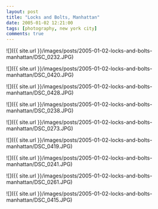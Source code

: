 ```yaml
---
layout: post
title: "Locks and Bolts, Manhattan"
date: 2005-01-02 12:21:00
tags: [photography, new york city]
comments: true
---
```

![]({{ site.url }}/images/posts/2005-01-02-locks-and-bolts-manhattan/DSC_0232.JPG)

![]({{ site.url }}/images/posts/2005-01-02-locks-and-bolts-manhattan/DSC_0420.JPG)

![]({{ site.url }}/images/posts/2005-01-02-locks-and-bolts-manhattan/DSC_0428.JPG)

![]({{ site.url }}/images/posts/2005-01-02-locks-and-bolts-manhattan/DSC_0238.JPG)

![]({{ site.url }}/images/posts/2005-01-02-locks-and-bolts-manhattan/DSC_0273.JPG)

![]({{ site.url }}/images/posts/2005-01-02-locks-and-bolts-manhattan/DSC_0419.JPG)

![]({{ site.url }}/images/posts/2005-01-02-locks-and-bolts-manhattan/DSC_0241.JPG)

![]({{ site.url }}/images/posts/2005-01-02-locks-and-bolts-manhattan/DSC_0261.JPG)

![]({{ site.url }}/images/posts/2005-01-02-locks-and-bolts-manhattan/DSC_0415.JPG)
